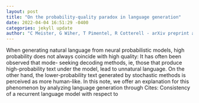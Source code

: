 ```yaml
--- 
layout: post 
title: "On the probability-quality paradox in language generation" 
date: 2022-04-04 16:51:29 -0400 
categories: jekyll update 
author: "C Meister, G Wiher, T Pimentel, R Cotterell - arXiv preprint arXiv:2203.17217, 2022" 
--- 
```

When generating natural language from neural probabilistic models, high probability does not always coincide with high quality: It has often been observed that mode- seeking decoding methods, ie, those that produce high-probability text under the model, lead to unnatural language. On the other hand, the lower-probability text generated by stochastic methods is perceived as more human-like. In this note, we offer an explanation for this phenomenon by analyzing language generation through Cites: Consistency of a recurrent language model with respect to